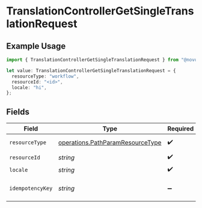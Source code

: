 # TranslationControllerGetSingleTranslationRequest

## Example Usage

```typescript
import { TranslationControllerGetSingleTranslationRequest } from "@novu/api/models/operations";

let value: TranslationControllerGetSingleTranslationRequest = {
  resourceType: "workflow",
  resourceId: "<id>",
  locale: "hi",
};
```

## Fields

| Field                                                                                | Type                                                                                 | Required                                                                             | Description                                                                          |
| ------------------------------------------------------------------------------------ | ------------------------------------------------------------------------------------ | ------------------------------------------------------------------------------------ | ------------------------------------------------------------------------------------ |
| `resourceType`                                                                       | [operations.PathParamResourceType](../../models/operations/pathparamresourcetype.md) | :heavy_check_mark:                                                                   | Resource type                                                                        |
| `resourceId`                                                                         | *string*                                                                             | :heavy_check_mark:                                                                   | Resource ID                                                                          |
| `locale`                                                                             | *string*                                                                             | :heavy_check_mark:                                                                   | Locale code                                                                          |
| `idempotencyKey`                                                                     | *string*                                                                             | :heavy_minus_sign:                                                                   | A header for idempotency purposes                                                    |